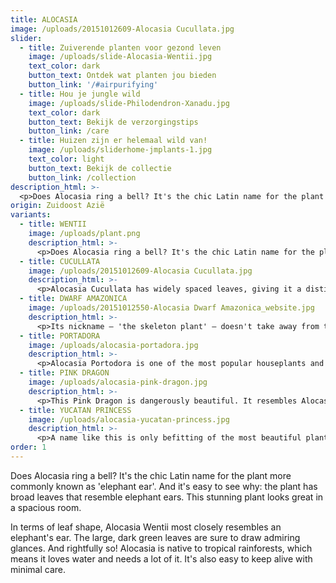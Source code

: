 ```yaml
---
title: ALOCASIA
image: /uploads/20151012609-Alocasia Cucullata.jpg
slider:
  - title: Zuiverende planten voor gezond leven
    image: /uploads/slide-Alocasia-Wentii.jpg
    text_color: dark
    button_text: Ontdek wat planten jou bieden
    button_link: '/#airpurifying'
  - title: Hou je jungle wild
    image: /uploads/slide-Philodendron-Xanadu.jpg
    text_color: dark
    button_text: Bekijk de verzorgingstips
    button_link: /care
  - title: Huizen zijn er helemaal wild van!
    image: /uploads/sliderhome-jmplants-1.jpg
    text_color: light
    button_text: Bekijk de collectie
    button_link: /collection
description_html: >-
  <p>Does Alocasia ring a bell? It's the chic Latin name for the plant more commonly known as 'elephant ear'. And it's easy to see why: the plant has broad leaves that resemble elephant ears. This stunning plant looks great in a spacious room.</p><p>In terms of leaf shape, Alocasia Wentii most closely resembles an elephant's ear. The large, dark green leaves are sure to draw admiring glances. And rightfully so! Alocasia is native to tropical rainforests, which means it loves water and needs a lot of it. It's also easy to keep alive with minimal care.</p>
origin: Zuidoost Azië
variants:
  - title: WENTII
    image: /uploads/plant.png
    description_html: >-
      <p>Does Alocasia ring a bell? It's the chic Latin name for the plant more commonly known as 'elephant ear'. And it's easy to see why: the plant has broad leaves that resemble elephant ears. This stunning plant looks great in a spacious room.</p><p>In terms of leaf shape, Alocasia Wentii most closely resembles an elephant's ear. The large, dark green leaves are sure to draw admiring glances. And rightfully so! Alocasia is native to tropical rainforests, which means it loves water and needs a lot of it. It's also easy to keep alive with minimal care.</p>
  - title: CUCULLATA
    image: /uploads/20151012609-Alocasia Cucullata.jpg
    description_html: >-
      <p>Alocasia Cucullata has widely spaced leaves, giving it a distinct look. Alocasia is also known as 'elephant ear'. This particular Alocasia can survive mild winters when placed in a sheltered spot. The leaves fall off in the winter only to grow back in the spring.</p>
  - title: DWARF AMAZONICA
    image: /uploads/20151012550-Alocasia Dwarf Amazonica_website.jpg
    description_html: >-
      <p>Its nickname – 'the skeleton plant' – doesn't take away from the beauty of Alocasia Dwarf Amazonica. Put it in your living room for a green eye-catcher. Well, not entirely green: the dark green leaves are criss-crossed with white veins, making it a highly decorative plant!</p>
  - title: PORTADORA
    image: /uploads/alocasia-portadora.jpg
    description_html: >-
      <p>Alocasia Portodora is one of the most popular houseplants and can be found in many homes. The leaves are large and slightly serrated. This is a plant that loves to grow. In fact, with a little love, this plant might just outgrow your living room.</p>
  - title: PINK DRAGON
    image: /uploads/alocasia-pink-dragon.jpg
    description_html: >-
      <p>This Pink Dragon is dangerously beautiful. It resembles Alocasia Dwarf Amazonica, with one obvious difference: the striking pink stems with its slightly rounder leaves. This plant is perfect for courageous dragon tamers!</p>
  - title: YUCATAN PRINCESS
    image: /uploads/alocasia-yucatan-princess.jpg
    description_html: >-
      <p>A name like this is only befitting of the most beautiful plants in the jungle. This Alocasia will make a statement in any interior thanks to its greenish-purple leaves with sporadic black accents. This plant is true royalty!</p>
order: 1
---
```


Does Alocasia ring a bell? It's the chic Latin name for the plant more commonly known as 'elephant ear'. And it's easy to see why: the plant has broad leaves that resemble elephant ears. This stunning plant looks great in a spacious room.</p><p>In terms of leaf shape, Alocasia Wentii most closely resembles an elephant's ear. The large, dark green leaves are sure to draw admiring glances. And rightfully so! Alocasia is native to tropical rainforests, which means it loves water and needs a lot of it. It's also easy to keep alive with minimal care.